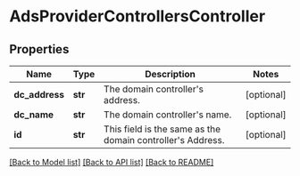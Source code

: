 # AdsProviderControllersController

## Properties
Name | Type | Description | Notes
------------ | ------------- | ------------- | -------------
**dc_address** | **str** | The domain controller&#39;s address. | [optional] 
**dc_name** | **str** | The domain controller&#39;s name. | [optional] 
**id** | **str** | This field is the same as the domain controller&#39;s Address. | [optional] 

[[Back to Model list]](../README.md#documentation-for-models) [[Back to API list]](../README.md#documentation-for-api-endpoints) [[Back to README]](../README.md)


